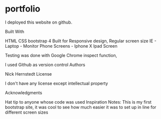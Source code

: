 # portfolio

I deployed this website on github.

Built With

HTML
CSS
bootstrap 4
Built for Responsive design, Regular screen size IE - Laptop - Monitor Phone Screens - Iphone X Ipad Screen

Testing was done with Google Chrome inspect function,

I used Github as version control Authors

Nick Hernstedt
License

I don't have any license except intellectual property

Acknowledgments

Hat tip to anyone whose code was used
Inspiration
Notes: This is my first bootstrap site, it was cool to see how much easier it was to set up in line for different screen sizes